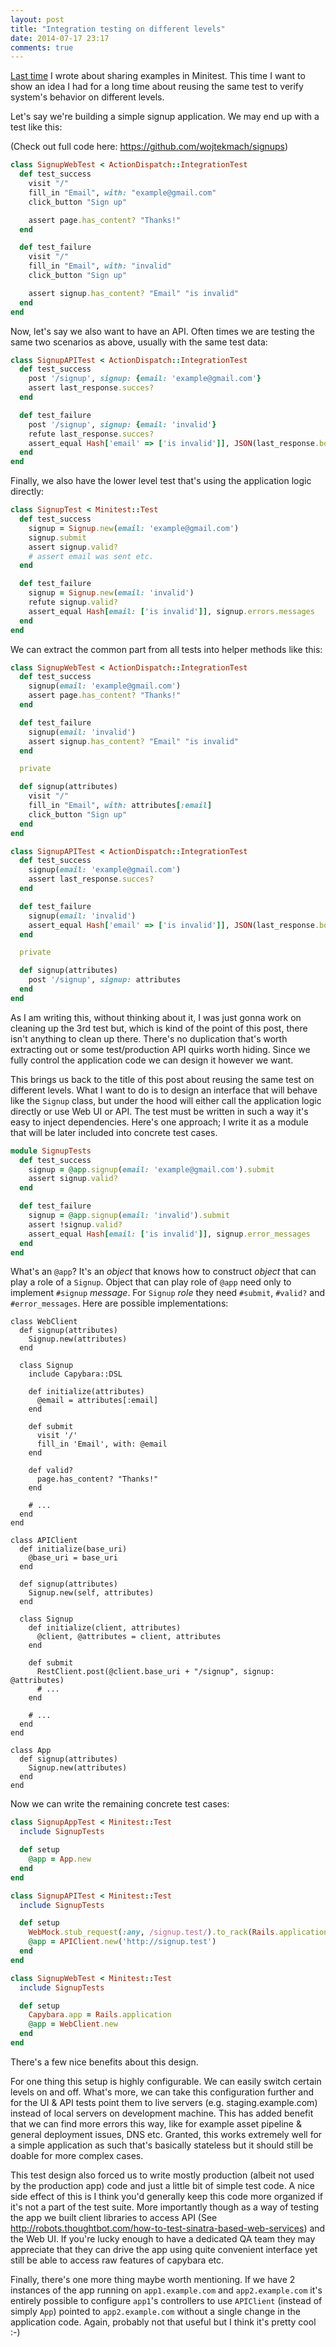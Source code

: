 ```yaml
---
layout: post
title: "Integration testing on different levels"
date: 2014-07-17 23:17
comments: true
---
```


[Last time](http://wojtekmach.pl/blog/2013/07/17/sharing-examples-in-minitest/) I wrote about sharing examples in Minitest. This time I want to show an idea I had for a long time about reusing the same test to verify system's behavior on different levels.

Let's say we're building a simple signup application. We may end up with a test like this:

(Check out full code here: <https://github.com/wojtekmach/signups>)

```ruby
class SignupWebTest < ActionDispatch::IntegrationTest
  def test_success
    visit "/"
    fill_in "Email", with: "example@gmail.com"
    click_button "Sign up"

    assert page.has_content? "Thanks!"
  end

  def test_failure
    visit "/"
    fill_in "Email", with: "invalid"
    click_button "Sign up"

    assert signup.has_content? "Email" "is invalid"
  end
end
```

Now, let's say we also want to have an API. Often times we are testing the same two scenarios as above, usually with the same test data:

```ruby
class SignupAPITest < ActionDispatch::IntegrationTest
  def test_success
    post '/signup', signup: {email: 'example@gmail.com'}
    assert last_response.succes?
  end

  def test_failure
    post '/signup', signup: {email: 'invalid'}
    refute last_response.succes?
    assert_equal Hash['email' => ['is invalid']], JSON(last_response.body)['errors']
  end
end
```

Finally, we also have the lower level test that's using the application logic directly:

```ruby
class SignupTest < Minitest::Test
  def test_success
    signup = Signup.new(email: 'example@gmail.com')
    signup.submit
    assert signup.valid?
    # assert email was sent etc.
  end

  def test_failure
    signup = Signup.new(email: 'invalid')
    refute signup.valid?
    assert_equal Hash[email: ['is invalid']], signup.errors.messages
  end
end
```

We can extract the common part from all tests into helper methods like this:

```ruby
class SignupWebTest < ActionDispatch::IntegrationTest
  def test_success
    signup(email: 'example@gmail.com')
    assert page.has_content? "Thanks!"
  end

  def test_failure
    signup(email: 'invalid')
    assert signup.has_content? "Email" "is invalid"
  end

  private

  def signup(attributes)
    visit "/"
    fill_in "Email", with: attributes[:email]
    click_button "Sign up"
  end
end

class SignupAPITest < ActionDispatch::IntegrationTest
  def test_success
    signup(email: 'example@gmail.com')
    assert last_response.succes?
  end

  def test_failure
    signup(email: 'invalid')
    assert_equal Hash['email' => ['is invalid']], JSON(last_response.body)['errors']
  end

  private

  def signup(attributes)
    post '/signup', signup: attributes
  end
end
```

As I am writing this, without thinking about it, I was just gonna work on cleaning up the 3rd test but, which is kind of the point of this post, there isn't anything to clean up there. There's no duplication that's worth extracting out or some test/production API quirks worth hiding. Since we fully control the application code we can design it however we want.

This brings us back to the title of this post about reusing the same test on different levels. What I want to do is to design an interface that will behave like the `Signup` class, but under the hood will either call the application logic directly or use Web UI or API. The test must be written in such a way it's easy to inject dependencies.
Here's one approach; I write it as a module that will be later included into concrete test cases.

```ruby
module SignupTests
  def test_success
    signup = @app.signup(email: 'example@gmail.com').submit
    assert signup.valid?
  end

  def test_failure
    signup = @app.signup(email: 'invalid').submit
    assert !signup.valid?
    assert_equal Hash[email: ['is invalid']], signup.error_messages
  end
end
```

What's an `@app`? It's an _object_ that knows how to construct _object_ that can play a role of a `Signup`. Object that can play role of `@app` need only to implement `#signup` _message_. For `Signup` _role_ they need `#submit`, `#valid?` and `#error_messages`. Here are possible implementations:

```
class WebClient
  def signup(attributes)
    Signup.new(attributes)
  end

  class Signup
    include Capybara::DSL

    def initialize(attributes)
      @email = attributes[:email]
    end

    def submit
      visit '/'
      fill_in 'Email', with: @email
    end

    def valid?
      page.has_content? "Thanks!"
    end

    # ...
  end
end

class APIClient
  def initialize(base_uri)
    @base_uri = base_uri
  end

  def signup(attributes)
    Signup.new(self, attributes)
  end

  class Signup
    def initialize(client, attributes)
      @client, @attributes = client, attributes
    end

    def submit
      RestClient.post(@client.base_uri + "/signup", signup: @attributes)
      # ...
    end

    # ...
  end
end

class App
  def signup(attributes)
    Signup.new(attributes)
  end
end
```

Now we can write the remaining concrete test cases:

```ruby
class SignupAppTest < Minitest::Test
  include SignupTests

  def setup
    @app = App.new
  end
end

class SignupAPITest < Minitest::Test
  include SignupTests

  def setup
    WebMock.stub_request(:any, /signup.test/).to_rack(Rails.application.routes)
    @app = APIClient.new('http://signup.test')
  end
end

class SignupWebTest < Minitest::Test
  include SignupTests

  def setup
    Capybara.app = Rails.application
    @app = WebClient.new
  end
end
```

There's a few nice benefits about this design.

For one thing this setup is highly configurable. We can easily switch certain levels on and off. What's more, we can take this configuration further and for the UI & API tests point them to live servers (e.g. staging.example.com) instead of local servers on development machine. This has added benefit that we can find more errors this way, like for example asset pipeline & general deployment issues, DNS etc. Granted, this works extremely well for a simple application as such that's basically stateless but it should still be doable for more complex cases.

This test design also forced us to write mostly production (albeit not used by the production app) code and just a little bit of simple test code. A nice side effect of this is I think you'd generally keep this code more organized if it's not a part of the test suite. More importantly though as a way of testing the app we built client libraries to access API (See <http://robots.thoughtbot.com/how-to-test-sinatra-based-web-services>) and the Web UI. If you're lucky enough to have a dedicated QA team they may appreciate that they can drive the app using quite convenient interface yet still be able to access raw features of capybara etc.

Finally, there's one more thing maybe worth mentioning. If we have 2 instances of the app running on `app1.example.com` and `app2.example.com` it's entirely possible to configure `app1`'s controllers to use `APIClient` (instead of simply `App`) pointed to `app2.example.com` without a single change in the application code. Again, probably not that useful but I think it's pretty cool :-)
